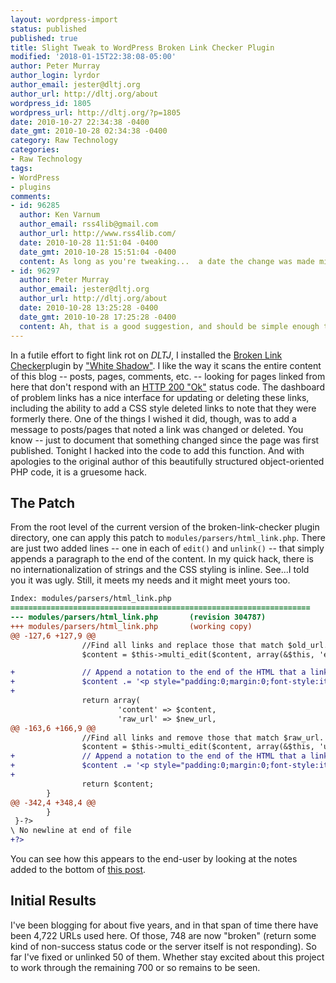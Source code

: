 ```yaml
---
layout: wordpress-import
status: published
published: true
title: Slight Tweak to WordPress Broken Link Checker Plugin
modified: '2018-01-15T22:38:08-05:00'
author: Peter Murray
author_login: lyrdor
author_email: jester@dltj.org
author_url: http://dltj.org/about
wordpress_id: 1805
wordpress_url: http://dltj.org/?p=1805
date: 2010-10-27 22:34:38 -0400
date_gmt: 2010-10-28 02:34:38 -0400
category: Raw Technology
categories:
- Raw Technology
tags:
- WordPress
- plugins
comments:
- id: 96285
  author: Ken Varnum
  author_email: rss4lib@gmail.com
  author_url: http://www.rss4lib.com/
  date: 2010-10-28 11:51:04 -0400
  date_gmt: 2010-10-28 15:51:04 -0400
  content: As long as you're tweaking...  a date the change was made might be helpful, too (for you for diagnostics if suddenly links start getting borked, but also for future readers).
- id: 96297
  author: Peter Murray
  author_email: jester@dltj.org
  author_url: http://dltj.org/about
  date: 2010-10-28 13:25:28 -0400
  date_gmt: 2010-10-28 17:25:28 -0400
  content: Ah, that is a good suggestion, and should be simple enough to do.  I'll just tack <code>.' on '.date('F jS, Y')</code> on to the end of each line.
---
```

In a futile effort to fight link rot on _DLTJ_, I installed the [Broken Link Checker](http://wordpress.org/extend/plugins/broken-link-checker)plugin by ["White Shadow"](http://w-shadow.com/blog/2007/08/05/broken-link-checker-for-wordpress/). I like the way it scans the entire content of this blog -- posts, pages, comments, etc. -- looking for pages linked from here that don't respond with an [HTTP 200 "Ok"](http://en.wikipedia.org/wiki/List_of_HTTP_status_codes#2xx_Success) status code. The dashboard of problem links has a nice interface for updating or deleting these links, including the ability to add a CSS style deleted links to note that they were formerly there. One of the things I wished it did, though, was to add a message to posts/pages that noted a link was changed or deleted. You know -- just to document that something changed since the page was first published. Tonight I hacked into the code to add this function. And with apologies to the original author of this beautifully structured object-oriented PHP code, it is a gruesome hack.  


## The Patch

From the root level of the current version of the broken-link-checker plugin directory, one can apply this patch to `modules/parsers/html_link.php`. There are just two added lines -- one in each of `edit()` and `unlink()` -- that simply appends a paragraph to the end of the content. In my quick hack, there is no internationalization of strings and the CSS styling is inline. See...I told you it was ugly. Still, it meets my needs and it might meet yours too.

```diff
Index: modules/parsers/html_link.php
===================================================================
--- modules/parsers/html_link.php       (revision 304787)
+++ modules/parsers/html_link.php       (working copy)
@@ -127,6 +127,9 @@
                //Find all links and replace those that match $old_url.
                $content = $this->multi_edit($content, array(&$this, 'edit_callback'), $args);  

+               // Append a notation to the end of the HTML that a link was changed
+               $content .= '<p style="padding:0;margin:0;font-style:italic;">The text was modified to update a link from '.$args['old_url'].' to '.$args['new_url'].'.</p>';
+
                return array(
                        'content' => $content,
                        'raw_url' => $new_url,
@@ -163,6 +166,9 @@
                //Find all links and remove those that match $raw_url.                
                $content = $this->multi_edit($content, array(&$this, 'unlink_callback'), $args);
+               // Append a notation to the end of the HTML that a link was deleted
+               $content .= '<p style="padding:0;margin:0;font-style:italic;" class="removed_link">The text was modified to remove a link to '.$args['old_url'].'.</p>';
+
                return $content;
        }
@@ -342,4 +348,4 @@
        }
 }-?>
\ No newline at end of file
+?>
```

You can see how this appears to the end-user by looking at the notes added to the bottom of [this post](/article/fedora-plus-sakai-3/).

## Initial Results

I've been blogging for about five years, and in that span of time there have been 4,722 URLs used here. Of those, 748 are now "broken" (return some kind of non-success status code or the server itself is not responding). So far I've fixed or unlinked 50 of them. Whether stay excited about this project to work through the remaining 700 or so remains to be seen.
